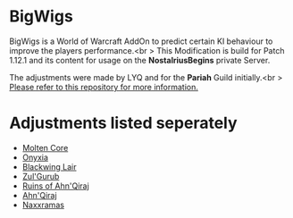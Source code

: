 # BigWigs
BigWigs is a World of Warcraft AddOn to predict certain KI behaviour to improve the players performance.<br \>
This Modification is build for Patch 1.12.1 and its content for usage on the <b>NostalriusBegins</b> private Server.

The adjustments were made by LYQ and for the <b>Pariah</b> Guild initially.<br \>
<a href="github.com/MOUZU/BigWigs">Please refer to this repository for more information.</a>

# Adjustments listed seperately
<ul>
<li><a href="BigWigs/MC/">Molten Core</a></li>
<li><a href="BigWigs/Onyxia/">Onyxia</a></li>
<li><a href="BigWigs/BWL/">Blackwing Lair</a></li>
<li><a href="BigWigs/ZG/">Zul'Gurub</a></li>
<li><a href="BigWigs/AQ20/">Ruins of Ahn'Qiraj</a></li>
<li><a href="BigWigs/AQ40/">Ahn'Qiraj</a></li>
<li><a href="BigWigs/Naxxramas/">Naxxramas</a></li>
</ul>
